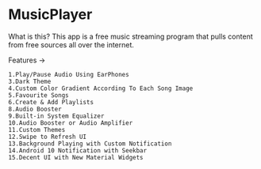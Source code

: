 # MusicPlayer
What is this?
This app is a free music streaming program that pulls content from free sources all over the internet.

Features ->

    1.Play/Pause Audio Using EarPhones
    3.Dark Theme
    4.Custom Color Gradient According To Each Song Image
    5.Favourite Songs
    6.Create & Add Playlists
    8.Audio Booster
    9.Built-in System Equalizer
    10.Audio Booster or Audio Amplifier
    11.Custom Themes
    12.Swipe to Refresh UI
    13.Background Playing with Custom Notification
    14.Android 10 Notification with Seekbar
    15.Decent UI with New Material Widgets
